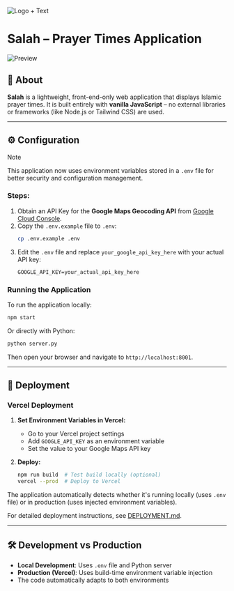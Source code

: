 ![Logo + Text](https://github.com/user-attachments/assets/1cedf954-9dc6-43bd-888a-522c27dc5619)

# Salah – Prayer Times Application

![Preview](https://i.imgur.com/qqloCvY.png)

## 🕌 About

**Salah** is a lightweight, front-end-only web application that displays Islamic prayer times. It is built entirely with **vanilla JavaScript** – no external libraries or frameworks (like Node.js or Tailwind CSS) are used.

---

## ⚙️ Configuration

> [!NOTE]
> This application now uses environment variables stored in a `.env` file for better security and configuration management.

### Steps:

1. Obtain an API Key for the **Google Maps Geocoding API** from [Google Cloud Console](https://console.cloud.google.com/).
2. Copy the `.env.example` file to `.env`:
   ```bash
   cp .env.example .env
   ```
3. Edit the `.env` file and replace `your_google_api_key_here` with your actual API key:
   ```env
   GOOGLE_API_KEY=your_actual_api_key_here
   ```

### Running the Application

To run the application locally:

```bash
npm start
```

Or directly with Python:

```bash
python server.py
```

Then open your browser and navigate to `http://localhost:8001`.

---

## 🚀 Deployment

### Vercel Deployment

1. **Set Environment Variables in Vercel:**
   - Go to your Vercel project settings
   - Add `GOOGLE_API_KEY` as an environment variable
   - Set the value to your Google Maps API key

2. **Deploy:**
   ```bash
   npm run build  # Test build locally (optional)
   vercel --prod  # Deploy to Vercel
   ```

The application automatically detects whether it's running locally (uses `.env` file) or in production (uses injected environment variables).

For detailed deployment instructions, see [DEPLOYMENT.md](DEPLOYMENT.md).

---

## 🛠️ Development vs Production

- **Local Development**: Uses `.env` file and Python server
- **Production (Vercel)**: Uses build-time environment variable injection
- The code automatically adapts to both environments

